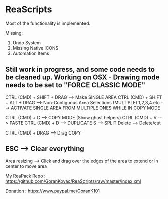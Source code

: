# ReaScripts
Most of the functionality is implemented. 

Missing:
1. Undo System
2. Missing Native ICONS
3. Automation Items

Still work in progress, and some code needs to be cleaned up.
Working on OSX - Drawing mode needs to be set to "FORCE CLASSIC MODE"
------------------------------------------------------------------------------------------------------
CTRL (CMD) + SHIFT + DRAG --> Make SINGLE AREA
CTRL (CMD) + SHIFT + ALT + DRAG --> Non-Contiguous Area Selections (MULTIPLE)
1,2,3,4 etc --> ACTIVATE SINGLE AREA FROM MULTIPLE ONES WHILE IN COPY MODE

CTRL (CMD) + C --> COPY MODE (Show ghost helpers)
CTRL (CMD) + V --> PASTE
CTRL (CMD) + D --> DUPLICATE
 S --> SPLIT
Delete --> Delete/cut

CTRL (CMD) + DRAG --> Drag COPY

ESC --> Clear everything
-------------------------------------------------------------------------------------------------------
Area resizing --> Click and drag over the edges of the area to extend or in center to move area


My ReaPack Repo : https://github.com/GoranKovac/ReaScripts/raw/master/index.xml

Donation : https://www.paypal.me/GoranK101
